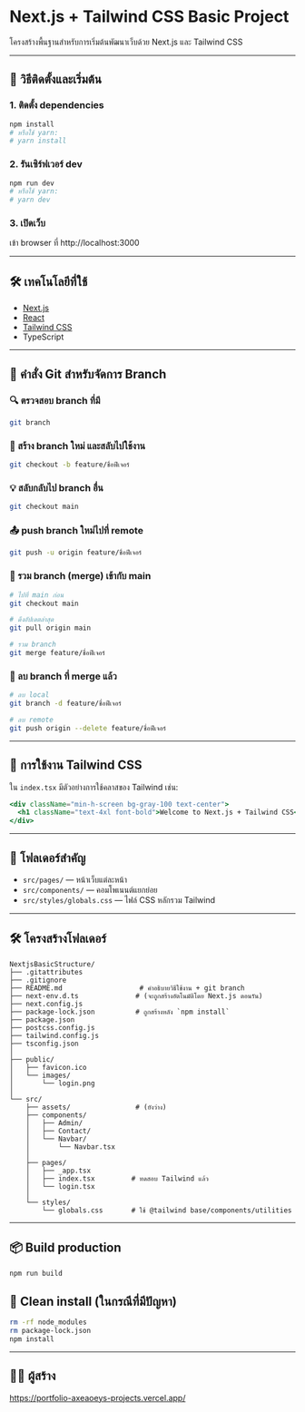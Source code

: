 # Next.js + Tailwind CSS Basic Project

โครงสร้างพื้นฐานสำหรับการเริ่มต้นพัฒนาเว็บด้วย Next.js และ Tailwind CSS

---

## 🚀 วิธีติดตั้งและเริ่มต้น

### 1. ติดตั้ง dependencies
```bash
npm install
# หรือใช้ yarn:
# yarn install
```

### 2. รันเซิร์ฟเวอร์ dev
```bash
npm run dev
# หรือใช้ yarn:
# yarn dev
```

### 3. เปิดเว็บ
เข้า browser ที่ http://localhost:3000

---

## 🛠️ เทคโนโลยีที่ใช้

- [Next.js](https://nextjs.org/)
- [React](https://reactjs.org/)
- [Tailwind CSS](https://tailwindcss.com/)
- TypeScript

---

## 🌱 คำสั่ง Git สำหรับจัดการ Branch

### 🔍 ตรวจสอบ branch ที่มี
```bash
git branch
```

### 🌿 สร้าง branch ใหม่ และสลับไปใช้งาน
```bash
git checkout -b feature/ชื่อฟีเจอร์
```

### 💡 สลับกลับไป branch อื่น
```bash
git checkout main
```

### 📤 push branch ใหม่ไปที่ remote
```bash
git push -u origin feature/ชื่อฟีเจอร์
```

### 🔄 รวม branch (merge) เข้ากับ main
```bash
# ไปที่ main ก่อน
git checkout main

# ดึงอัปเดตล่าสุด
git pull origin main

# รวม branch
git merge feature/ชื่อฟีเจอร์
```

### 🧼 ลบ branch ที่ merge แล้ว
```bash
# ลบ local
git branch -d feature/ชื่อฟีเจอร์

# ลบ remote
git push origin --delete feature/ชื่อฟีเจอร์
```

---

## 🧪 การใช้งาน Tailwind CSS

ใน `index.tsx` มีตัวอย่างการใช้คลาสของ Tailwind เช่น:

```jsx
<div className="min-h-screen bg-gray-100 text-center">
  <h1 className="text-4xl font-bold">Welcome to Next.js + Tailwind CSS</h1>
</div>
```

---

## 📁 โฟลเดอร์สำคัญ

- `src/pages/` — หน้าเว็บแต่ละหน้า
- `src/components/` — คอมโพเนนต์แยกย่อย
- `src/styles/globals.css` — ไฟล์ CSS หลักรวม Tailwind

---

## 🛠️ โครงสร้างโฟลเดอร์

```
NextjsBasicStructure/
├── .gitattributes
├── .gitignore
├── README.md                   # คำอธิบายวิธีใช้งาน + git branch
├── next-env.d.ts              # (จะถูกสร้างอัตโนมัติโดย Next.js ตอนรัน)
├── next.config.js
├── package-lock.json          # ถูกสร้างหลัง `npm install`
├── package.json
├── postcss.config.js
├── tailwind.config.js
├── tsconfig.json
│
├── public/
│   ├── favicon.ico
│   └── images/
│       └── login.png
│
└── src/
    ├── assets/                # (ยังว่าง)
    ├── components/
    │   ├── Admin/
    │   ├── Contact/
    │   └── Navbar/
    │       └── Navbar.tsx
    │
    ├── pages/
    │   ├── _app.tsx
    │   ├── index.tsx         # ทดสอบ Tailwind แล้ว
    │   └── login.tsx
    │
    └── styles/
        └── globals.css       # ใช้ @tailwind base/components/utilities
```

---

## 📦 Build production
```bash
npm run build
```

## 🧼 Clean install (ในกรณีที่มีปัญหา)
```bash
rm -rf node_modules
rm package-lock.json
npm install
```

---

## 🧑‍💻 ผู้สร้าง
https://portfolio-axeaoeys-projects.vercel.app/
